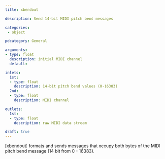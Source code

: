 ```yaml
---
title: xbendout

description: Send 14-bit MIDI pitch bend messages

categories:
 - object

pdcategory: General

arguments:
- type: float
  description: initial MIDI channel
  default:

inlets:
  1st:
  - type: float
    description: 14-bit pitch bend values (0-16383)
  2nd:
  - type: float
    description: MIDI channel

outlets:
  1st:
  - type: float
    description: raw MIDI data stream

draft: true
---
```


[xbendout] formats and sends messages that occupy both bytes of the MIDI pitch bend message (14 bit from 0 - 16383).